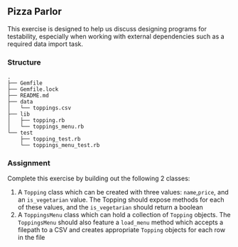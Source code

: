 ## Pizza Parlor

This exercise is designed to help us discuss designing programs
for testability, especially when working with external dependencies
such as a required data import task.

### Structure

````
.
├── Gemfile
├── Gemfile.lock
├── README.md
├── data
│   └── toppings.csv
├── lib
│   ├── topping.rb
│   └── toppings_menu.rb
└── test
    ├── topping_test.rb
    └── toppings_menu_test.rb
````

### Assignment

Complete this exercise by building out the following 2 classes:

1. A `Topping` class which can be created with three values: `name`,`price`,
and an `is_vegetarian` value. The Topping should expose methods for each of
these values, and the `is_vegetarian` should return a boolean
2. A `ToppingsMenu` class which can hold a collection of `Topping` objects.
The `ToppingsMenu` should also feature a `load_menu` method which accepts
a filepath to a CSV and creates appropriate `Topping` objects for each
row in the file
